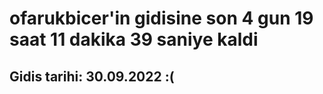 # ofarukbicer'in gidisine son 4 gun 19 saat 11 dakika 39 saniye kaldi

## Gidis tarihi: 30.09.2022 :(